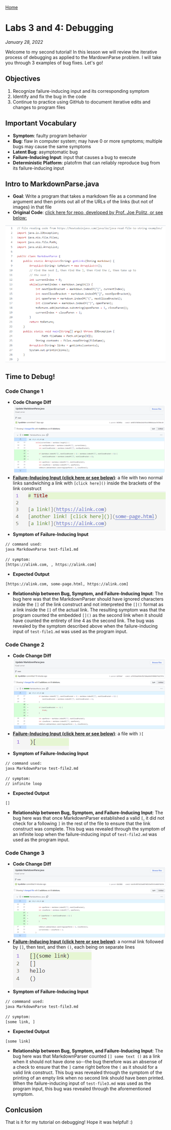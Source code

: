 [Home](index.html)

# Labs 3 and 4: Debugging 

*January 28, 2022*

Welcome to my second tutorial! In this lesson we will review the iterative process of debugging as applied to the MardownParse problem. I will take you through 3 examples of bug fixes. Let's go! 

## Objectives
1. Recognize failure-inducing input and its corresponding symptom 
2. Identify and fix the bug in the code
3. Continue to practice using GitHub to document iterative edits and changes to program files

## Important Vocabulary
* **Symptom**: faulty program behavior
* **Bug**: flaw in computer system; may have 0 or more symptoms; multiple bugs may cause the same symptoms
* **Latent Bug**: asymptomatic bug
* **Failure-Inducing Input**: input that causes a bug to execute
* **Deterministic Platform**: platofrm that can reliably reproduce bug from its failure-inducing input

## Intro to MarkdownParse.java
* **Goal**: Write a program that takes a markdown file as a command line argument and then prints out all of the URLs of the links (but not of images) in that file 
* **Original Code**: [click here for repo, developed by Prof. Joe Politz, or see below:](https://github.com/ucsd-cse15l-w22/markdown-parse/blob/main/MarkdownParse.java)

![Image](Original_MarkdownParse.png)

## Time to Debug!

### **Code Change 1**
* **Code Change Diff**
![Image](code_change_diff1.png)
* [**Failure-Inducing Input (click here or see below)**](test-file1.md): a file with two normal links sandwiching a link with `[click here]()` inside the brackets of the link construct
![Image](test_file1.png)
* **Symptom of Failure-Inducing Input**

```
// command used:
java MarkdownParse test-file1.md

// symptom:
[https://alink.com, , https://alink.com]
```
* **Expected Output**
```
[https://alink.com, some-page.html, https://alink.com]
```
* **Relationship between Bug, Symptom, and Failure-Inducing Input**: The bug here was that the MarkdownParser should have ignored characters inside the `[]` of the link construct and not interpreted the `[]()` format as a link inside the `[]` of the actual link. The resulting symptom was that the program counted the embedded `[]()` as the second link when it should have counted the entirety of line 4 as the second link. The bug was revealed by the symptom described above when the failure-inducing input of `test-file1.md` was used as the program input.  

### **Code Change 2**
* **Code Change Diff**
![Image](code_change_diff2.png)
* [**Failure-Inducing Input (click here or see below)**](test-file2.md): a file with `)[`
![Image](test_file2.png)
* **Symptom of Failure-Inducing Input**

```
// command used:
java MarkdownParse test-file2.md

// symptom:
// infinite loop
```

* **Expected Output**

```
[]
```
* **Relationship between Bug, Symptom, and Failure-Inducing Input**: The bug here was that once MarkdownParser established a valid `[`, it did not check for a following `]` in the rest of the file to ensure that the link construct was complete. This bug was revealed through the symptom of an infinite loop when the failure-inducing input of `test-file2.md` was used as the program input.   

### **Code Change 3**
* **Code Change Diff**
![Image](code_change_diff3.png)
* [**Failure-Inducing Input (click here or see below)**](test-file3.md): a normal link followed by `[]`, then text, and then `()`, each being on separate lines
![Image](test_file3.png)
* **Symptom of Failure-Inducing Input**

```
// commmand used:
java MarkdownParse test-file3.md

// symptom:
[some link, ]
```

* **Expected Output**

```
[some link]
```
* **Relationship between Bug, Symptom, and Failure-Inducing Input**: The bug here was that MarkdownParser counted `[] some text ()` as a link when it should not have done so--the bug therefore was an absense of a check to ensure that the `]` came right before the `(` as it should for a valid link construct. This bug was revealed through the symptom of the printing of an empty link when no second link should have been printed. When the failure-inducing input of `test-file3.md` was used as the program input, this bug was revealed through the aforementioned symptom.    

## Conlcusion
That is it for my tutorial on debugging! Hope it was helpful! :)